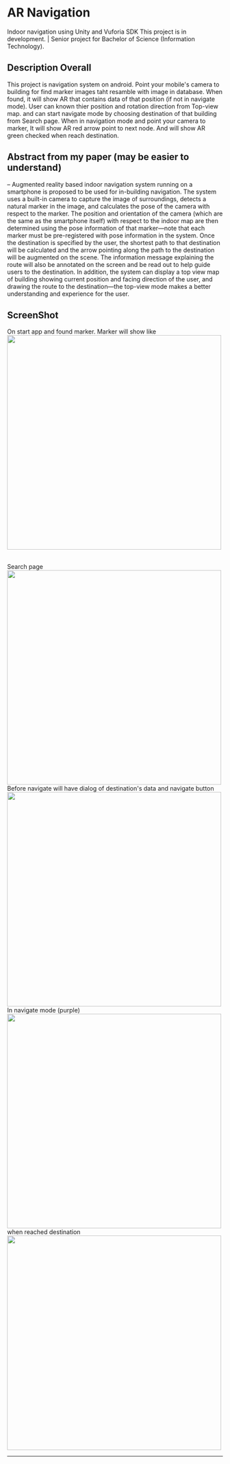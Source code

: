 
# AR Navigation
Indoor navigation using Unity and Vuforia SDK
This project is in development. | Senior project for Bachelor of Science (Information Technology).
<br>
## Description Overall
This project is navigation system on android. Point your mobile's camera to building for find marker images taht resamble with image in database. When found, it will show AR that contains data of that position (if not in navigate mode).
User can known thier position and rotation direction from Top-view map. and can start navigate mode by choosing destination of that building from Search page. When in navigation mode and point your camera to marker, It will show AR red arrow point to next node. And will show AR green checked when reach destination.

## Abstract from my paper (may be easier to understand)
– Augmented reality based indoor navigation system running on a smartphone is proposed to be used for in-building navigation. The system uses a built-in camera to capture the image of surroundings, detects a natural marker in the image, and calculates the pose of the camera with respect to the marker. The position and orientation of the camera (which are the same as the smartphone itself) with respect to the indoor map are then determined using the pose information of that marker—note that each marker must be pre-registered with pose information in the system. Once the destination is specified by the user, the shortest path to that destination will be calculated and the arrow pointing along the path to the destination will be augmented on the scene. The information message explaining the route will also be annotated on the screen and be read out to help guide users to the destination. In addition, the system can display a top view map of building showing current position and facing direction of the user, and drawing the route to the destination—the top-view mode makes a better understanding and experience for the user. 

## ScreenShot
On start app and found marker. Marker will show like <br>
<img src="images/pic1.png" width = "500">

<br>
Search page  <br>
<img src="images/pic2.png" width = "500">
Before navigate will have dialog of destination's data and navigate button <br>
<img src="images/pic3.png" width = "500">

<br>
In navigate mode (purple) <br>
<img src="images/pic4.png" width = "500">

<br>
when reached destination <br>
<img src="images/pic5.png" width = "500">

<br>



------------------------------------------
